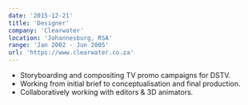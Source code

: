 ```yaml
---
date: '2015-12-21'
title: 'Designer'
company: 'Clearwater'
location: 'Johannesburg, RSA'
range: 'Jan 2002 - Jun 2005'
url: 'https://www.clearwater.co.za'
---
```


- Storyboarding and compositing TV promo campaigns for DSTV. 
- Working from initial brief to conceptualisation and final production.
- Collaboratively working with editors & 3D animators.
